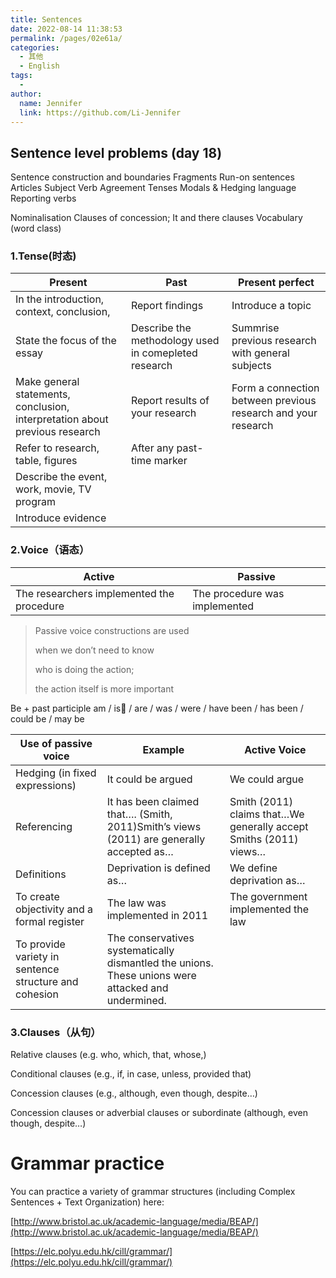 ```yaml
---
title: Sentences
date: 2022-08-14 11:38:53
permalink: /pages/02e61a/
categories:
  - 其他
  - English
tags:
  - 
author: 
  name: Jennifer
  link: https://github.com/Li-Jennifer
---
```



## Sentence level problems (day 18)

Sentence construction and boundaries
Fragments
Run-on sentences
Articles
Subject Verb Agreement
Tenses
Modals & Hedging language
Reporting verbs

Nominalisation
Clauses of concession; It and there clauses
Vocabulary (word class)

### 1.Tense(时态)

| Present                                                      | Past                                                 | Present perfect                                              |
| ------------------------------------------------------------ | ---------------------------------------------------- | ------------------------------------------------------------ |
| In the introduction, context, conclusion,                    | Report findings                                      | Introduce a topic                                            |
| State the focus of the essay                                 | Describe the methodology used in comepleted research | Summrise previous research with general subjects             |
| Make general statements, conclusion, interpretation about previous research | Report results of your research                      | Form a connection between previous research and your research |
| Refer to research, table, figures                            | After any past-time marker                           |                                                              |
| Describe the event, work, movie, TV program                  |                                                      |                                                              |
| Introduce evidence                                           |                                                      |                                                              |

### 2.Voice（语态）

| Active                                    | Passive                       |
| ----------------------------------------- | ----------------------------- |
| The researchers implemented the procedure | The procedure was implemented |

> Passive voice constructions are used 
>
> when we don’t need to know 
>
> who is doing the action; 
>
> the action itself is more important

Be + past participle
am / is / are / was / were / have been / has been / could be / may be

| **Use of passive voice**                              | **Example**                                                  | **Active Voice**                                             |
| ----------------------------------------------------- | ------------------------------------------------------------ | ------------------------------------------------------------ |
| Hedging (in fixed expressions)                        | It could be argued                                           | We could argue                                               |
| Referencing                                           | It has been claimed that…. (Smith, 2011)Smith’s views (2011) are generally accepted as… | Smith (2011) claims that…We generally accept Smiths (2011) views… |
| Definitions                                           | Deprivation is defined as…                                   | We define deprivation as…                                    |
| To create objectivity and a formal register           | The law was implemented in 2011                              | The government implemented the law                           |
| To provide variety in sentence structure and cohesion | The conservatives systematically dismantled the unions. These unions were attacked and undermined. |                                                              |

###  3.Clauses（从句）

Relative clauses (e.g. who, which, that, whose,)

Conditional clauses (e.g., if, in case, unless, provided that)

Concession clauses (e.g., although, even though, despite…)

Concession clauses or adverbial clauses or subordinate (although, even though, despite…)



# Grammar practice

You can practice a variety of grammar structures (including Complex Sentences + Text Organization) here:

[http://www.bristol.ac.uk/academic-language/media/BEAP/](http://www.bristol.ac.uk/academic-language/media/BEAP/)

[https://elc.polyu.edu.hk/cill/grammar/](https://elc.polyu.edu.hk/cill/grammar/)



